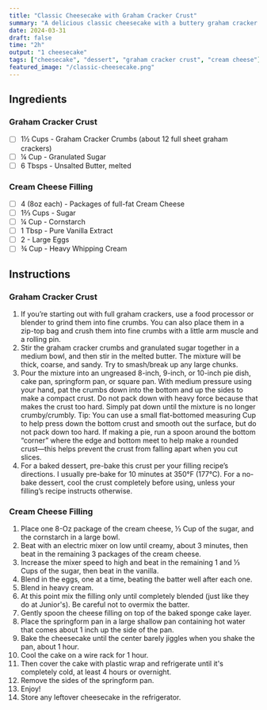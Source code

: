 ```yaml
---
title: "Classic Cheesecake with Graham Cracker Crust"
summary: "A delicious classic cheesecake with a buttery graham cracker crust"
date: 2024-03-31
draft: false
time: "2h"
output: "1 cheesecake"
tags: ["cheesecake", "dessert", "graham cracker crust", "cream cheese"]
featured_image: "/classic-cheesecake.png"
---
```


## Ingredients

### Graham Cracker Crust

- [ ] 1½ Cups - Graham Cracker Crumbs (about 12 full sheet graham crackers)
- [ ] ¼ Cup - Granulated Sugar
- [ ] 6 Tbsps - Unsalted Butter, melted

### Cream Cheese Filling

- [ ] 4 (8oz each) - Packages of full-fat Cream Cheese
- [ ] 1⅔ Cups - Sugar
- [ ] ¼ Cup - Cornstarch
- [ ] 1 Tbsp - Pure Vanilla Extract
- [ ] 2 - Large Eggs
- [ ] ¾ Cup - Heavy Whipping Cream

## Instructions

### Graham Cracker Crust

1. If you’re starting out with full graham crackers, use a food processor or blender to grind them into fine crumbs. You can also place them in a zip-top bag and crush them into fine crumbs with a little arm muscle and a rolling pin.
2. Stir the graham cracker crumbs and granulated sugar together in a medium bowl, and then stir in the melted butter. The mixture will be thick, coarse, and sandy. Try to smash/break up any large chunks.
3. Pour the mixture into an ungreased 8-inch, 9-inch, or 10-inch pie dish, cake pan, springform pan, or square pan. With medium pressure using your hand, pat the crumbs down into the bottom and up the sides to make a compact crust. Do not pack down with heavy force because that makes the crust too hard. Simply pat down until the mixture is no longer crumby/crumbly. Tip: You can use a small flat-bottomed measuring Cup to help press down the bottom crust and smooth out the surface, but do not pack down too hard. If making a pie, run a spoon around the bottom “corner” where the edge and bottom meet to help make a rounded crust⁠—this helps prevent the crust from falling apart when you cut slices.
4. For a baked dessert, pre-bake this crust per your filling recipe’s directions. I usually pre-bake for 10 minutes at 350°F (177°C). For a no-bake dessert, cool the crust completely before using, unless your filling’s recipe instructs otherwise.

### Cream Cheese Filling

1. Place one 8-Oz package of the cream cheese, ⅓ Cup of the sugar, and the cornstarch in a large bowl.
2. Beat with an electric mixer on low until creamy, about 3 minutes, then beat in the remaining 3 packages of the cream cheese.
3. Increase the mixer speed to high and beat in the remaining 1 and ⅓ Cups of the sugar, then beat in the vanilla.
4. Blend in the eggs, one at a time, beating the batter well after each one.
5. Blend in heavy cream.
6. At this point mix the filling only until completely blended (just like they do at Junior's). Be careful not to overmix the batter.
7. Gently spoon the cheese filling on top of the baked sponge cake layer.
8. Place the springform pan in a large shallow pan containing hot water that comes about 1 inch up the side of the pan.
9. Bake the cheesecake until the center barely jiggles when you shake the pan, about 1 hour.
10. Cool the cake on a wire rack for 1 hour.
11. Then cover the cake with plastic wrap and refrigerate until it's completely cold, at least 4 hours or overnight.
12. Remove the sides of the springform pan.
13. Enjoy!
15. Store any leftover cheesecake in the refrigerator.
